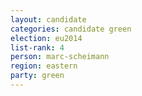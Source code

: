 ```yaml
---
layout: candidate
categories: candidate green
election: eu2014
list-rank: 4
person: marc-scheimann
region: eastern
party: green
---
```

